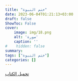 ```yaml
---
title: "ختم النبوة"
date: 2023-06-04T01:21:13+03:00
draft: false
ShowToc: False
cover:
    image: img/18.png
    alt: 'صورة'
    caption: ''
#    hidden: false
summary: 
tags: ["ختم النبوة"]
categories: []
---
```

[تحميل الكتاب](./../../books/18.pdf)

